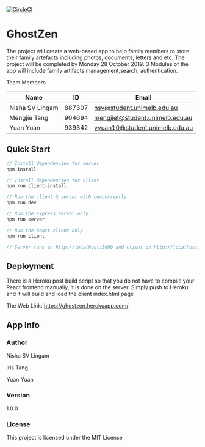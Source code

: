 [![CircleCI](https://circleci.com/gh/Nishasvl/GhostZen/tree/master.svg?style=svg&circle-token=9b0497ede1df4e2474208b11a2961477c9fd0509)](https://circleci.com/gh/Nishasvl/GhostZen/tree/master)

# GhostZen

The project will create a web-based app to help family members to store their family artefacts including photos, documents, letters and etc. The project will be completed by Monday 28 October 2019. 3 Modules of the app will include family artifacts management,search, authentication.

Team Members

   |Name|ID|Email|
   | --- | --- | --- |
   | Nisha SV Lingam | 887307 | nsv@student.unimelb.edu.au |
   | Mengjie Tang | 904694 | mengjiet@student.unimelb.edu.au |
   | Yuan Yuan | 939342 | yyuan10@student.unimelb.edu.au |
  
    
## Quick Start

```javascript
// Install dependencies for server
npm install

// Install dependencies for client
npm run client-install

// Run the client & server with concurrently
npm run dev

// Run the Express server only
npm run server

// Run the React client only
npm run client

// Server runs on http://localhost:5000 and client on http://localhost:3000
```

## Deployment

There is a Heroku post build script so that you do not have to compile your React frontend manually, it is done on the server. Simply push to Heroku and it will build and load the client index.html page

The Web Link: https://ghostzen.herokuapp.com/

## App Info

### Author

Nisha SV Lingam 

Iris Tang

Yuan Yuan

### Version

1.0.0

### License

This project is licensed under the MIT License
